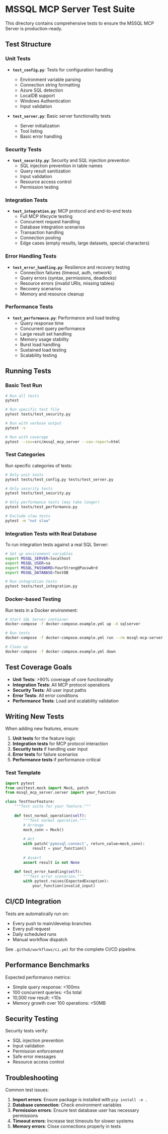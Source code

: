 # MSSQL MCP Server Test Suite

This directory contains comprehensive tests to ensure the MSSQL MCP Server is production-ready.

## Test Structure

### Unit Tests

- **`test_config.py`**: Tests for configuration handling
  - Environment variable parsing
  - Connection string formatting
  - Azure SQL detection
  - LocalDB support
  - Windows Authentication
  - Input validation

- **`test_server.py`**: Basic server functionality tests
  - Server initialization
  - Tool listing
  - Basic error handling

### Security Tests

- **`test_security.py`**: Security and SQL injection prevention
  - SQL injection prevention in table names
  - Query result sanitization
  - Input validation
  - Resource access control
  - Permission testing

### Integration Tests

- **`test_integration.py`**: MCP protocol and end-to-end tests
  - Full MCP lifecycle testing
  - Concurrent request handling
  - Database integration scenarios
  - Transaction handling
  - Connection pooling
  - Edge cases (empty results, large datasets, special characters)

### Error Handling Tests

- **`test_error_handling.py`**: Resilience and recovery testing
  - Connection failures (timeout, auth, network)
  - Query errors (syntax, permissions, deadlocks)
  - Resource errors (invalid URIs, missing tables)
  - Recovery scenarios
  - Memory and resource cleanup

### Performance Tests

- **`test_performance.py`**: Performance and load testing
  - Query response time
  - Concurrent query performance
  - Large result set handling
  - Memory usage stability
  - Burst load handling
  - Sustained load testing
  - Scalability testing

## Running Tests

### Basic Test Run
```bash
# Run all tests
pytest

# Run specific test file
pytest tests/test_security.py

# Run with verbose output
pytest -v

# Run with coverage
pytest --cov=src/mssql_mcp_server --cov-report=html
```

### Test Categories

Run specific categories of tests:

```bash
# Only unit tests
pytest tests/test_config.py tests/test_server.py

# Only security tests
pytest tests/test_security.py

# Only performance tests (may take longer)
pytest tests/test_performance.py

# Exclude slow tests
pytest -m "not slow"
```

### Integration Tests with Real Database

To run integration tests against a real SQL Server:

```bash
# Set up environment variables
export MSSQL_SERVER=localhost
export MSSQL_USER=sa
export MSSQL_PASSWORD=YourStrong@Passw0rd
export MSSQL_DATABASE=TestDB

# Run integration tests
pytest tests/test_integration.py
```

### Docker-based Testing

Run tests in a Docker environment:

```bash
# Start SQL Server container
docker-compose -f docker-compose.example.yml up -d sqlserver

# Run tests
docker-compose -f docker-compose.example.yml run --rm mssql-mcp-server pytest

# Clean up
docker-compose -f docker-compose.example.yml down
```

## Test Coverage Goals

- **Unit Tests**: >90% coverage of core functionality
- **Integration Tests**: All MCP protocol operations
- **Security Tests**: All user input paths
- **Error Tests**: All error conditions
- **Performance Tests**: Load and scalability validation

## Writing New Tests

When adding new features, ensure:

1. **Unit tests** for the feature logic
2. **Integration tests** for MCP protocol interaction
3. **Security tests** if handling user input
4. **Error tests** for failure scenarios
5. **Performance tests** if performance-critical

### Test Template

```python
import pytest
from unittest.mock import Mock, patch
from mssql_mcp_server.server import your_function

class TestYourFeature:
    """Test suite for your feature."""
    
    def test_normal_operation(self):
        """Test normal operation."""
        # Arrange
        mock_conn = Mock()
        
        # Act
        with patch('pymssql.connect', return_value=mock_conn):
            result = your_function()
        
        # Assert
        assert result is not None
    
    def test_error_handling(self):
        """Test error scenarios."""
        with pytest.raises(ExpectedException):
            your_function(invalid_input)
```

## CI/CD Integration

Tests are automatically run on:
- Every push to main/develop branches
- Every pull request
- Daily scheduled runs
- Manual workflow dispatch

See `.github/workflows/ci.yml` for the complete CI/CD pipeline.

## Performance Benchmarks

Expected performance metrics:
- Simple query response: <100ms
- 100 concurrent queries: <5s total
- 10,000 row result: <10s
- Memory growth over 100 operations: <50MB

## Security Testing

Security tests verify:
- SQL injection prevention
- Input validation
- Permission enforcement
- Safe error messages
- Resource access control

## Troubleshooting

Common test issues:

1. **Import errors**: Ensure package is installed with `pip install -e .`
2. **Database connection**: Check environment variables
3. **Permission errors**: Ensure test database user has necessary permissions
4. **Timeout errors**: Increase test timeouts for slower systems
5. **Memory errors**: Close connections properly in tests
